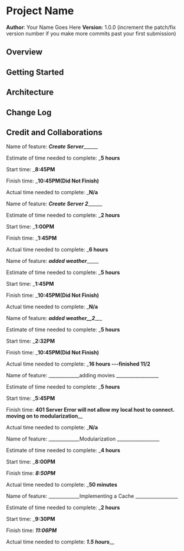 # Project Name

**Author**: Your Name Goes Here
**Version**: 1.0.0 (increment the patch/fix version number if you make more commits past your first submission)

## Overview
<!-- Provide a high level overview of what this application is and why you are building it, beyond the fact that it's an assignment for this class. (i.e. What's your problem domain?) -->

## Getting Started
<!-- What are the steps that a user must take in order to build this app on their own machine and get it running? -->

## Architecture
<!-- Provide a detailed description of the application design. What technologies (languages, libraries, etc) you're using, and any other relevant design information. -->

## Change Log
<!-- Use this area to document the iterative changes made to your application as each feature is successfully implemented. Use time stamps. Here's an example:

01-01-2001 4:59pm - Application now has a fully-functional express server, with a GET route for the location resource. -->

## Credit and Collaborations
<!-- Give credit (and a link) to other people or resources that helped you build this application. -->

Name of feature: _____________Create Server___________________

Estimate of time needed to complete: ___5 hours__

Start time: ___8:45PM__

Finish time: ___10:45PM(Did Not Finish)__

Actual time needed to complete: ___N/a__

Name of feature: _____________Create Server 2___________________

Estimate of time needed to complete: ___2 hours__

Start time: ___1:00PM__

Finish time: ___1:45PM__

Actual time needed to complete: ___6 hours__

Name of feature: _____________added weather__________________

Estimate of time needed to complete: ___5 hours__

Start time: ___1:45PM__

Finish time: ___10:45PM(Did Not Finish)__

Actual time needed to complete: ___N/a__

Name of feature: _____________added weather__2________________

Estimate of time needed to complete: ___5 hours__

Start time: ___2:32PM__

Finish time: ___10:45PM(Did Not Finish)__

Actual time needed to complete: ___16 hours ---finished 11/2__

Name of feature: _____________adding movies __________________

Estimate of time needed to complete: ___5 hours__

Start time: ___5:45PM__

Finish time: ____________401 Server Error will not allow my local host to connect. moving on to modularization______________

Actual time needed to complete: ___N/a__


Name of feature: _____________Modularization __________________

Estimate of time needed to complete: ___4 hours__

Start time: ___8:00PM__

Finish time: _____________8:50PM_____________

Actual time needed to complete: ___50 minutes__

Name of feature: _____________Implementing a Cache __________________

Estimate of time needed to complete: ___2 hours__

Start time: ___9:30PM__

Finish time: _____________11:06PM_____________

Actual time needed to complete: _______1.5 hours_________